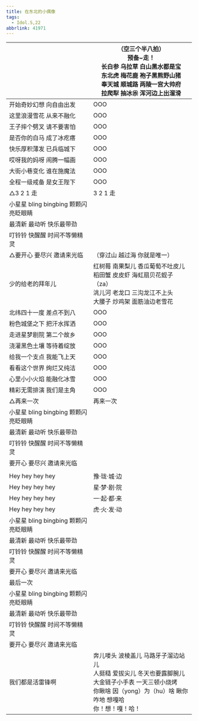 ```yaml
---
title: 在东北的小偶像
tags:
  - Idol.S,22
abbrlink: 41971
---
```

|      |（空三个半八拍）<br>预备~走！<br>长白参 乌拉草 白山黑水都是宝<br>东北虎 梅花鹿 袍子黑熊野山猪<br>奉天城 顺城路 两陵一宫大帅府<br>拉爬犁 抽冰尜 浑河边上出溜滑|
|--|--|
|开始奇妙幻想 向自由出发|OOO|
|这里浪漫雪花 从来不融化|OOO|
|王子摔个劈叉 请不要害怕|OOO|
|是否你的白马 成了冰疙瘩|OOO|
|快乐厚积薄发 已兵临城下|OOO|
|哎呀我的妈呀 闹腾一幅画|OOO|
|大街小巷变化 谁在施魔法|OOO|
|全程一级戒备 是女王陛下|OOO|
|△3 2 1 走 |3 2 1 走|
|小星星 bling bingbing 颗颗闪亮眨眼睛 |      |
|最清新 最动听 快乐最带劲 |      |
|叮铃铃 快醒醒 时间不等懒精灵 |      |
|△要开心 要尽兴 邀请来光临 |（穿过山 越过海 你就是唯一）|
|少的给老的拜年儿|红树莓 南果梨儿 香瓜葡萄不吐皮儿<br>稻田蟹 皮皮虾 海虹扇贝花蚬子（za）<br>洮儿河 老龙口 三沟龙江不上头<br>大腰子 炒鸡架 面筋油边老雪花|
|北纬四十一度 差点不到八|OOO|
|粉色城堡之下 把汗水挥洒|OOO|
|走进星梦剧院 第二个故乡|OOO|
|浇灌黑色土壤 等待着绽放|OOO|
|给我一个支点 我能飞上天|OOO|
|看看这个世界 绚烂又纯洁|OOO|
|心里小小火焰 能融化冰雪|OOO|
|精彩无需排演 我们是主角 |OOO|
|△再来一次|再来一次 |
|小星星 bling bingbing 颗颗闪亮眨眼睛 |      |
|最清新 最动听 快乐最带劲 |      |
|叮铃铃 快醒醒 时间不等懒精灵 |      |
|要开心 要尽兴 邀请来光临|      |
|      |      |
|Hey hey hey hey|豫·珑·城·边|
|Hey hey hey hey|星·梦·剧·院|
|Hey hey hey hey|一·起·都·来|
|Hey hey hey hey|虎·火·发·动|
|小星星 bling bingbing 颗颗闪亮眨眼睛 |      |
|最清新 最动听 快乐最带劲 |      |
|叮铃铃 快醒醒 时间不等懒精灵 |      |
|要开心 要尽兴 邀请来光临|      |
|最后一次|      |
|小星星 bling bingbing 颗颗闪亮眨眼睛 |      |
|最清新 最动听 快乐最带劲 |      |
|叮铃铃 快醒醒 时间不等懒精灵 |      |
|要开心 要尽兴 邀请来光临|      |
|我们都是活雷锋啊|奔儿喽头 波棱盖儿 马路牙子溜边站儿<br>人挺糙   爱拔尖儿 冬天也要露脚腕儿<br>大金链子小手表 一天三顿小烧烤<br>你瞅啥 因（yong）为（hu）啥 瞅你咋地 想嘎哈<br>你！想！嘎！哈！|
